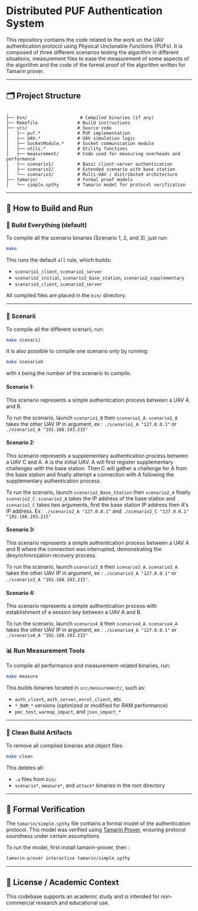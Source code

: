 # Distributed PUF Authentication System

This repository contains the code related to the work on the UAV authentication protocol using Physical Unclonable Functions (PUFs). It is composed of three different scenarios testing the algorithm in different situations, measurement files to ease the measurement of some aspects of the algorithm and the code of the formal proof of the algorithm written for Tamarin prover. 

---

## 🗂️ Project Structure

```
.
├── bin/                    # Compiled binaries (if any)
├── Makefile               # Build instructions
├── src/                   # Source code
│   ├── puf.*              # PUF implementation
│   ├── UAV.*              # UAV simulation logic
│   ├── SocketModule.*     # Socket communication module
│   ├── utils.*            # Utility functions
│   ├── measurement/       # Code used for measuring overheads and performance
│   ├── scenario1/         # Basic client-server authentication
│   ├── scenario2/         # Extended scenario with base station
│   └── scenario3/         # Multi-UAV / distributed architecture
├── tamarin/               # Formal proof models
│   └── simple.spthy       # Tamarin model for protocol verification
```

---

## 🚀 How to Build and Run

### 🔨 Build Everything (default)
To compile all the scenario binaries (Scenario 1, 2, and 3), just run:

```bash
make
```

This runs the default `all` rule, which builds:
- `scenario1_client`, `scenario1_server`
- `scenario2_initial`, `scenario2_base_station`, `scenario2_supplementary`
- `scenario3_client`, `scenario3_server`

All compiled files are placed in the `bin/` directory.

---

### 📜 Scenarii
To compile all the different scenarii, run: 

```bash
make scenarii
```

It is also possible to compile one scenario only by running: 

```bash
make scenarioX
```
with `X` being the number of the scenario to compile. 

#### Scenario 1: 
This scenario represents a simple authentication process between a UAV A and B. 

To run the scenario, launch `scenario1_B` then `scenario1_A`. `scenario1_A` takes the other UAV IP in argument, ex : `./scenario1_A "127.0.0.1"` or `./scenario1_A "192.168.193.215"`

#### Scenario 2: 
This scenario represents a supplementary authentication process between a UAV C and A. A is the initial UAV. A will first register supplementary challenges with the base station. Then C will gather a challenge for A from the base station and finally attempt a connection with A following the supplementary authentication process. 

To run the scenario, launch `scenario2_Base_Station` then `scenario2_A` finally `scenario2_C`. `scenario2_A` takes the IP address of the base station and `scenario2_C` takes two arguments, first the base station IP address then A's IP address. Ex : `./scenario2_A "127.0.0.1"` and `./scenario2_C "127.0.0.1" "192.168.193.215"`

#### Scenario 3: 
This scenario represents a simple authentication process between a UAV A and B where the connection was interrupted, demonstrating the desynchronization recovery process. 

To run the scenario, launch `scenario3_B` then `scenario3_A`. `scenario3_A` takes the other UAV IP in argument, ex : `./scenario3_A "127.0.0.1"` or `./scenario3_A "192.168.193.215"`.

#### Scenario 4:
This scenario represents a simple authentication process with establishment of a session key between a UAV A and B. 

To run the scenario, launch `scenario4_B` then `scenario4_A`. `scenario4_A` takes the other UAV IP in argument, ex : `./scenario4_A "127.0.0.1"` or `./scenario4_A "192.168.193.215"`

### 📊 Run Measurement Tools
To compile all performance and measurement-related binaries, run:

```bash
make measure
```

This builds binaries located in `src/measurement/`, such as:
- `auth_client`, `auth_server`, `enrol_client`, etc.
- `*_RAM_*` versions (optimized or modified for RAM performance)
- `pmc_test`, `warmup_impact`, and `json_impact_*`

---

### 🧹 Clean Build Artifacts
To remove all compiled binaries and object files:

```bash
make clean
```

This deletes all:
- `.o` files from `bin/`
- `scenario*`, `measure*`, and `attack*` binaries in the root directory

---

## 📐 Formal Verification

The `tamarin/simple.spthy` file contains a formal model of the authentication protocol. This model was verified using [Tamarin Prover](https://tamarin-prover.com/), ensuring protocol soundness under certain assumptions.

To run the model, first install tamarin-prover, then :
```bash
tamarin-prover interactive tamarin/simple.spthy
```
---

## 📄 License / Academic Context

This codebase supports an academic study and is intended for non-commercial research and educational use.
